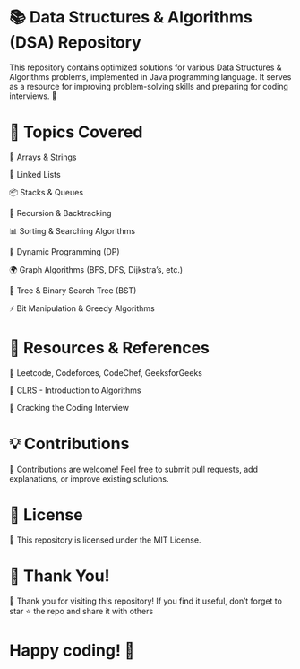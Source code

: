 # 📚 Data Structures & Algorithms (DSA) Repository

This repository contains optimized solutions for various Data Structures & Algorithms problems, implemented in Java programming language. It serves as a resource for improving problem-solving skills and preparing for coding interviews. 🚀

# 📌 Topics Covered

📂 Arrays & Strings

🔗 Linked Lists

📦 Stacks & Queues

🔄 Recursion & Backtracking

📊 Sorting & Searching Algorithms

🎯 Dynamic Programming (DP)

🌍 Graph Algorithms (BFS, DFS, Dijkstra’s, etc.)

🌳 Tree & Binary Search Tree (BST)

⚡ Bit Manipulation & Greedy Algorithms

#   📖 Resources & References

📜 Leetcode, Codeforces, CodeChef, GeeksforGeeks

📕 CLRS - Introduction to Algorithms

📗 Cracking the Coding Interview

# 💡 Contributions

🎉 Contributions are welcome! Feel free to submit pull requests, add explanations, or improve existing solutions.

# 📜 License

📝 This repository is licensed under the MIT License.

# 🙌 Thank You!

💙 Thank you for visiting this repository! If you find it useful, don’t forget to star ⭐ the repo and share it with others

# Happy coding! 🎯
